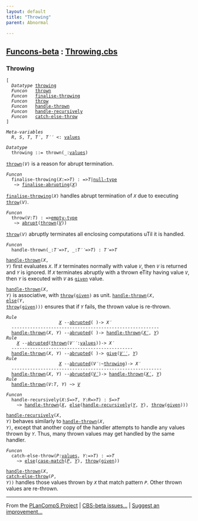 ```yaml
---
layout: default
title: "Throwing"
parent: Abnormal

---
```


[Funcons-beta] : [Throwing.cbs]
-----------------------------

### Throwing

<div class="highlighter-rouge"><pre class="highlight"><code>[
  <i class="keyword">Datatype</i> <span class="name"><a href="#Name_throwing">throwing</a></span>
  <i class="keyword">Funcon</i>   <span class="name"><a href="#Name_thrown">thrown</a></span>
  <i class="keyword">Funcon</i>   <span class="name"><a href="#Name_finalise-throwing">finalise-throwing</a></span>
  <i class="keyword">Funcon</i>   <span class="name"><a href="#Name_throw">throw</a></span>
  <i class="keyword">Funcon</i>   <span class="name"><a href="#Name_handle-thrown">handle-thrown</a></span>
  <i class="keyword">Funcon</i>   <span class="name"><a href="#Name_handle-recursively">handle-recursively</a></span>
  <i class="keyword">Funcon</i>   <span class="name"><a href="#Name_catch-else-throw">catch-else-throw</a></span>
]</code></pre></div>



<div class="highlighter-rouge"><pre class="highlight"><code><i class="keyword">Meta-variables</i>
  <span id="PartVariable_R"><i class="var">R</i></span>, <span id="PartVariable_S"><i class="var">S</i></span>, <span id="PartVariable_T"><i class="var">T</i></span>, <span id="PartVariable_T'"><i class="var">T&prime;</i></span>, <span id="PartVariable_T''"><i class="var">T&prime;&prime;</i></span> <: <span class="name"><a href="../../../Values/Value-Types/index.html#Name_values">values</a></span></code></pre></div>



<div class="highlighter-rouge"><pre class="highlight"><code><i class="keyword">Datatype</i>
  <span class="name"><span id="Name_throwing">throwing</span></span> ::= <span id="Name_thrown">thrown</span>(_:<span class="name"><a href="../../../Values/Value-Types/index.html#Name_values">values</a></span>)</code></pre></div>


  <code><span class="name"><a href="#Name_thrown">thrown</a></span>(<i class="var">V</i>)</code> is a reason for abrupt termination.



<div class="highlighter-rouge"><pre class="highlight"><code><i class="keyword">Funcon</i>
  <span class="name"><span id="Name_finalise-throwing">finalise-throwing</span></span>(<span id="Variable128_X"><i class="var">X</i></span>:=><span id="Variable133_T"><i class="var">T</i></span>) : =><span id="Variable148_T"><i class="var">T</i></span>|<span class="name"><a href="../../../Values/Primitive/Null/index.html#Name_null-type">null-type</a></span>
   ~> <span class="name"><a href="../Abrupting/index.html#Name_finalise-abrupting">finalise-abrupting</a></span>(<a href="#Variable128_X"><i class="var">X</i></a>)</code></pre></div>


  <code><span class="name"><a href="#Name_finalise-throwing">finalise-throwing</a></span>(<i class="var">X</i>)</code> handles abrupt termination of <code><i class="var">X</i></code> due to
  executing <code><span class="name"><a href="#Name_throw">throw</a></span>(<i class="var">V</i>)</code>.



<div class="highlighter-rouge"><pre class="highlight"><code><i class="keyword">Funcon</i>
  <span class="name"><span id="Name_throw">throw</span></span>(<span id="Variable232_V"><i class="var">V</i></span>:<span id="Variable236_T"><i class="var">T</i></span>) : =><span class="name"><a href="../../../Values/Value-Types/index.html#Name_empty-type">empty-type</a></span>
   ~> <span class="name"><a href="../Abrupting/index.html#Name_abrupt">abrupt</a></span>(<span class="name"><a href="#Name_thrown">thrown</a></span>(<a href="#Variable232_V"><i class="var">V</i></a>))</code></pre></div>


  <code><span class="name"><a href="#Name_throw">throw</a></span>(<i class="var">V</i>)</code> abruptly terminates all enclosing computations uTil it is handled.



<div class="highlighter-rouge"><pre class="highlight"><code><i class="keyword">Funcon</i>
  <span class="name"><span id="Name_handle-thrown">handle-thrown</span></span>(_:<span id="Variable306_T'"><i class="var">T&prime;</i></span>=><span id="Variable312_T"><i class="var">T</i></span>, _:<span id="Variable325_T''"><i class="var">T&prime;&prime;</i></span>=><span id="Variable331_T"><i class="var">T</i></span>) : <span id="Variable347_T'"><i class="var">T&prime;</i></span>=><span id="Variable353_T"><i class="var">T</i></span></code></pre></div>

  <code><span class="name"><a href="#Name_handle-thrown">handle-thrown</a></span>(<i class="var">X</i>, <i class="var">Y</i>)</code> first evaluates <code><i class="var">X</i></code>. If <code><i class="var">X</i></code> terminates normally with
  value <code><i class="var">V</i></code>, then <code><i class="var">V</i></code> is returned and <code><i class="var">Y</i></code> is ignored. If <code><i class="var">X</i></code> terminates abruptly
  with a thrown eTity having value <code><i class="var">V</i></code>, then <code><i class="var">Y</i></code> is executed with <code><i class="var">V</i></code> as
  <code><span class="name"><a href="../../Normal/Giving/index.html#Name_given">given</a></span></code> value.
  
  <code><span class="name"><a href="#Name_handle-thrown">handle-thrown</a></span>(<i class="var">X</i>, <i class="var">Y</i>)</code> is associative, with <code><span class="name"><a href="#Name_throw">throw</a></span>(<span class="name"><a href="../../Normal/Giving/index.html#Name_given">given</a></span>)</code> as unit.
  <code><span class="name"><a href="#Name_handle-thrown">handle-thrown</a></span>(<i class="var">X</i>, <span class="name"><a href="../Failing/index.html#Name_else">else</a></span>(<i class="var">Y</i>, <span class="name"><a href="#Name_throw">throw</a></span>(<span class="name"><a href="../../Normal/Giving/index.html#Name_given">given</a></span>)))</code> ensures that if <code><i class="var">Y</i></code> fails, the
  thrown value is re-thrown.

<div class="highlighter-rouge"><pre class="highlight"><code><i class="keyword">Rule</i>
                    <a href="#Variable652_X"><i class="var">X</i></a> --<span class="ent-name"><a href="../Abrupting/index.html#Name_abrupted">abrupted</a></span>( )-> <span id="Variable639_X'"><i class="var">X&prime;</i></span>
  --------------------------------------------------------
  <span class="name"><a href="#Name_handle-thrown">handle-thrown</a></span>(<span id="Variable652_X"><i class="var">X</i></span>, <span id="Variable657_Y"><i class="var">Y</i></span>) --<span class="ent-name"><a href="../Abrupting/index.html#Name_abrupted">abrupted</a></span>( )-> <span class="name"><a href="#Name_handle-thrown">handle-thrown</a></span>(<a href="#Variable639_X'"><i class="var">X&prime;</i></a>, <a href="#Variable657_Y"><i class="var">Y</i></a>)
<i class="keyword">Rule</i>
    <a href="#Variable755_X"><i class="var">X</i></a> --<span class="ent-name"><a href="../Abrupting/index.html#Name_abrupted">abrupted</a></span>(<span class="name"><a href="#Name_thrown">thrown</a></span>(<span id="Variable716_V''"><i class="var">V&prime;&prime;</i></span>:<span class="name"><a href="../../../Values/Value-Types/index.html#Name_values">values</a></span>))-> <span id="Variable742_X'"><i class="var">X&prime;</i></span>
  ----------------------------------------------
  <span class="name"><a href="#Name_handle-thrown">handle-thrown</a></span>(<span id="Variable755_X"><i class="var">X</i></span>, <span id="Variable760_Y"><i class="var">Y</i></span>) --<span class="ent-name"><a href="../Abrupting/index.html#Name_abrupted">abrupted</a></span>( )-> <span class="name"><a href="../../Normal/Giving/index.html#Name_give">give</a></span>(<a href="#Variable716_V''"><i class="var">V&prime;&prime;</i></a>, <a href="#Variable760_Y"><i class="var">Y</i></a>)
<i class="keyword">Rule</i>
                    <a href="#Variable852_X"><i class="var">X</i></a> --<span class="ent-name"><a href="../Abrupting/index.html#Name_abrupted">abrupted</a></span>(<span id="Variable818_V'"><i class="var">V&prime;</i></span>:~<span class="name"><a href="#Name_throwing">throwing</a></span>)-> <span id="Variable839_X'"><i class="var">X&prime;</i></span>
  ---------------------------------------------------------
  <span class="name"><a href="#Name_handle-thrown">handle-thrown</a></span>(<span id="Variable852_X"><i class="var">X</i></span>, <span id="Variable857_Y"><i class="var">Y</i></span>) --<span class="ent-name"><a href="../Abrupting/index.html#Name_abrupted">abrupted</a></span>(<a href="#Variable818_V'"><i class="var">V&prime;</i></a>)-> <span class="name"><a href="#Name_handle-thrown">handle-thrown</a></span>(<a href="#Variable839_X'"><i class="var">X&prime;</i></a>, <a href="#Variable857_Y"><i class="var">Y</i></a>)
<i class="keyword">Rule</i>
  <span class="name"><a href="#Name_handle-thrown">handle-thrown</a></span>(<span id="Variable913_V"><i class="var">V</i></span>:<i class="var">T</i>, <span id="Variable924_Y"><i class="var">Y</i></span>) ~> <a href="#Variable913_V"><i class="var">V</i></a></code></pre></div>



<div class="highlighter-rouge"><pre class="highlight"><code><i class="keyword">Funcon</i>
  <span class="name"><span id="Name_handle-recursively">handle-recursively</span></span>(<span id="Variable945_X"><i class="var">X</i></span>:<span id="Variable949_S"><i class="var">S</i></span>=><span id="Variable955_T"><i class="var">T</i></span>, <span id="Variable964_Y"><i class="var">Y</i></span>:<span id="Variable968_R"><i class="var">R</i></span>=><span id="Variable974_T"><i class="var">T</i></span>) : <span id="Variable989_S"><i class="var">S</i></span>=><span id="Variable995_T"><i class="var">T</i></span>
    ~> <span class="name"><a href="#Name_handle-thrown">handle-thrown</a></span>(<a href="#Variable945_X"><i class="var">X</i></a>, <span class="name"><a href="../Failing/index.html#Name_else">else</a></span>(<span class="name"><a href="#Name_handle-recursively">handle-recursively</a></span>(<a href="#Variable964_Y"><i class="var">Y</i></a>, <a href="#Variable964_Y"><i class="var">Y</i></a>), <span class="name"><a href="#Name_throw">throw</a></span>(<span class="name"><a href="../../Normal/Giving/index.html#Name_given">given</a></span>)))</code></pre></div>


  <code><span class="name"><a href="#Name_handle-recursively">handle-recursively</a></span>(<i class="var">X</i>, <i class="var">Y</i>)</code> behaves similarly to <code><span class="name"><a href="#Name_handle-thrown">handle-thrown</a></span>(<i class="var">X</i>, <i class="var">Y</i>)</code>, except
  that another copy of the handler attempts to handle any values thrown by <code><i class="var">Y</i></code>.
  Thus, many thrown values may get handled by the same handler. 



<div class="highlighter-rouge"><pre class="highlight"><code><i class="keyword">Funcon</i>
  <span class="name"><span id="Name_catch-else-throw">catch-else-throw</span></span>(<span id="Variable1124_P"><i class="var">P</i></span>:<span class="name"><a href="../../../Values/Value-Types/index.html#Name_values">values</a></span>, <span id="Variable1133_Y"><i class="var">Y</i></span>:=><span id="Variable1138_T"><i class="var">T</i></span>) : =><span id="Variable1154_T"><i class="var">T</i></span>
    ~> <span class="name"><a href="../Failing/index.html#Name_else">else</a></span>(<span class="name"><a href="../../../Values/Abstraction/Patterns/index.html#Name_case-match">case-match</a></span>(<a href="#Variable1124_P"><i class="var">P</i></a>, <a href="#Variable1133_Y"><i class="var">Y</i></a>), <span class="name"><a href="#Name_throw">throw</a></span>(<span class="name"><a href="../../Normal/Giving/index.html#Name_given">given</a></span>))</code></pre></div>

 
   <code><span class="name"><a href="#Name_handle-thrown">handle-thrown</a></span>(<i class="var">X</i>, <span class="name"><a href="#Name_catch-else-throw">catch-else-throw</a></span>(<i class="var">P</i>, <i class="var">Y</i>))</code> handles those values thrown by <code><i class="var">X</i></code>
   that match pattern <code><i class="var">P</i></code>.  Other thrown values are re-thrown.  
 


____

From the [PLanCompS Project] | [CBS-beta issues...] | [Suggest an improvement...]

[Throwing.cbs]: Throwing.cbs 
  "CBS SOURCE FILE"
[Funcons-beta]: /CBS-beta/docs/Funcons-beta
  "FUNCONS-BETA"
[Unstable-Funcons-beta]: /CBS-beta/docs/Unstable-Funcons-beta
  "UNSTABLE-FUNCONS-BETA"
[Languages-beta]: /CBS-beta/docs/Languages-beta
  "LANGUAGES-BETA"
[Unstable-Languages-beta]: /CBS-beta/docs/Unstable-Languages-beta
  "UNSTABLE-LANGUAGES-BETA"
[CBS-beta]: /CBS-beta "CBS-BETA"
[PLanCompS Project]: https://plancomps.github.io
  "PROGRAMMING LANGUAGE COMPONENTS AND SPECIFICATIONS PROJECT HOME PAGE"
[CBS-beta issues...]: https://github.com/plancomps/CBS-beta/issues
  "CBS-BETA ISSUE REPORTS ON GITHUB"
[Suggest an improvement...]: mailto:plancomps@gmail.com?Subject=CBS-beta%20-%20comment&Body=Re%3A%20CBS-beta%20specification%20at%20Computations/Abnormal/Throwing/Throwing.cbs%0A%0AComment/Query/Issue/Suggestion%3A%0A%0A%0ASignature%3A%0A 
  "GENERATE AN EMAIL TEMPLATE"
